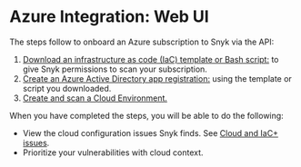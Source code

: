 # Azure Integration: Web UI

The steps follow to onboard an Azure subscription to Snyk via the API:

1. [Download an infrastructure as code (IaC) template or Bash script:](step-1-download-azure-app-registration-iac-template-or-script-web-ui.md) to give Snyk permissions to scan your subscription.
2. [Create an Azure Active Directory app registration:](step-2-create-the-azure-ad-app-registration.md) using the template or script you downloaded.
3. [Create and scan a Cloud Environment.](step-3-create-and-scan-a-snyk-cloud-environment-for-azure-web-ui.md)

When you have completed the steps, you will be able to do the following:

* View the cloud configuration issues Snyk finds. See [Cloud and IaC+ issues](../../../../scan-using-snyk/snyk-iac/getting-started-with-iac+-and-cloud-scans/manage-iac+-and-cloud-issues/).
* Prioritize your vulnerabilities with cloud context.
